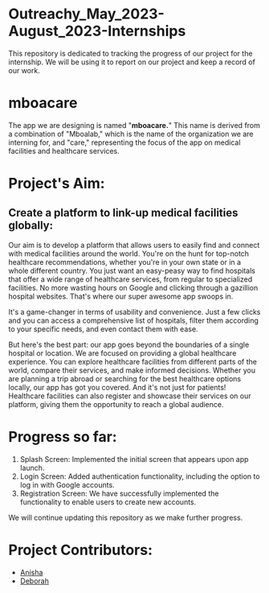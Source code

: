 # Outreachy_May_2023-August_2023-Internships

This repository is dedicated to tracking the progress of our project for the internship. We will be using it to report on our project and keep a record of our work.

# mboacare
The app we are designing is named "**mboacare.**" This name is derived from a combination of "Mboalab," which is the name of the organization we are interning for, and "care," representing the focus of the app on medical facilities and healthcare services.

# Project's Aim:

## Create a platform to link-up medical facilities globally:

Our aim is to develop a platform that allows users to easily find and connect with medical facilities around the world. You're on the hunt for top-notch healthcare recommendations, whether you're in your own state or in a whole different country. You just want an easy-peasy way to find hospitals that offer a wide range of healthcare services, from regular to specialized facilities. No more wasting hours on Google and clicking through a gazillion hospital websites. That's where our super awesome app swoops in.

It's a game-changer in terms of usability and convenience. Just a few clicks and you can access a comprehensive list of hospitals, filter them according to your specific needs, and even contact them with ease.

But here's the best part: our app goes beyond the boundaries of a single hospital or location. We are focused on providing a global healthcare experience. You can explore healthcare facilities from different parts of the world, compare their services, and make informed decisions. Whether you are planning a trip abroad or searching for the best healthcare options locally, our app has got you covered. And it's not just for patients! Healthcare facilities can also register and showcase their services on our platform, giving them the opportunity to reach a global audience.

# Progress so far:

1. Splash Screen:  Implemented the initial screen that appears upon app launch.
2. Login Screen: Added authentication functionality, including the option to log in with Google accounts.
3. Registration Screen: We have successfully implemented the functionality to enable users to create new accounts.

We will continue updating this repository as we make further progress.



# Project Contributors:

- [Anisha](https://github.com/AnishaSingh0118)
- [Deborah](https://github.com/dearlydebbie)

